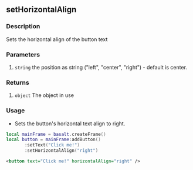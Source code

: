 ## setHorizontalAlign

### Description

Sets the horizontal align of the button text

### Parameters

1. `string` the position as string ("left", "center", "right") - default is center.

### Returns

1. `object` The object in use

### Usage

* Sets the button's horizontal text align to right.

```lua
local mainFrame = basalt.createFrame()
local button = mainFrame:addButton()
       :setText("Click me!")
       :setHorizontalAlign("right")
```

```xml
<button text="Click me!" horizontalAlign="right" />
```
